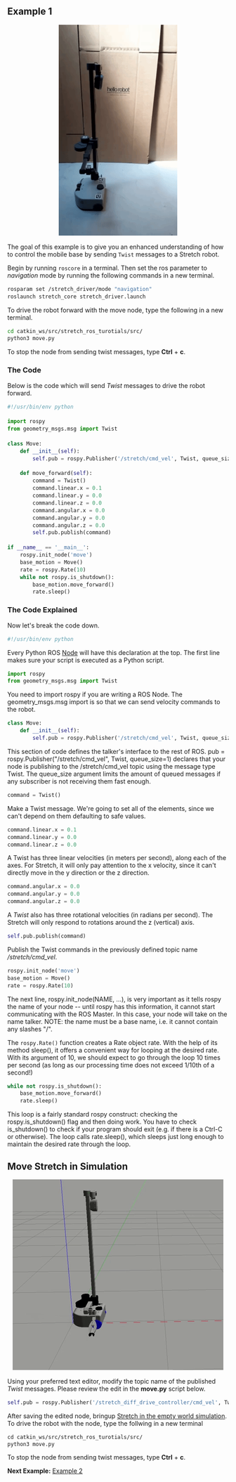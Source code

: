 ## Example 1
<p align="center">
  <img src="images/move_stretch.gif"/>
</p>

The goal of this example is to give you an enhanced understanding of how to control the mobile base by sending `Twist` messages to a Stretch robot.

Begin by running `roscore` in a terminal. Then set the ros parameter to *navigation* mode  by running the following commands in a new terminal.

```bash
rosparam set /stretch_driver/mode "navigation"
roslaunch stretch_core stretch_driver.launch
```

To drive the robot forward with the move node, type the following in a new terminal.

```bash
cd catkin_ws/src/stretch_ros_turotials/src/
python3 move.py
```
To stop the node from sending twist messages, type **Ctrl** + **c**.

### The Code
Below is the code which will send *Twist* messages to drive the robot forward.


```python
#!/usr/bin/env python

import rospy
from geometry_msgs.msg import Twist

class Move:
	def __init__(self):
		self.pub = rospy.Publisher('/stretch/cmd_vel', Twist, queue_size=1) #/stretch_diff_drive_controller/cmd_vel for gazebo

	def move_forward(self):
		command = Twist()
		command.linear.x = 0.1
		command.linear.y = 0.0
		command.linear.z = 0.0
		command.angular.x = 0.0
		command.angular.y = 0.0
		command.angular.z = 0.0
		self.pub.publish(command)

if __name__ == '__main__':
	rospy.init_node('move')
	base_motion = Move()
	rate = rospy.Rate(10)
	while not rospy.is_shutdown():
		base_motion.move_forward()
		rate.sleep()
```

### The Code Explained

Now let's break the code down.

```python
#!/usr/bin/env python
```
Every Python ROS [Node](http://wiki.ros.org/Nodes) will have this declaration at the top. The first line makes sure your script is executed as a Python script.


```python
import rospy
from geometry_msgs.msg import Twist
```
You need to import rospy if you are writing a ROS Node. The geometry_msgs.msg import is so that we can send velocity commands to the robot.


```python
class Move:
	def __init__(self):
		self.pub = rospy.Publisher('/stretch/cmd_vel', Twist, queue_size=1)#/stretch_diff_drive_controller/cmd_vel for gazebo
```
This section of code defines the talker's interface to the rest of ROS. pub = rospy.Publisher("/stretch/cmd_vel", Twist, queue_size=1) declares that your node is publishing to the /stretch/cmd_vel topic using the message type Twist. The queue_size argument limits the amount of queued messages if any subscriber is not receiving them fast enough.


```Python
command = Twist()
```
Make a Twist message.  We're going to set all of the elements, since we
can't depend on them defaulting to safe values.

```python
command.linear.x = 0.1
command.linear.y = 0.0
command.linear.z = 0.0
```
A Twist has three linear velocities (in meters per second), along each of the axes. For Stretch, it will only pay attention to the x velocity, since it can't directly move in the y direction or the z direction.


```python
command.angular.x = 0.0
command.angular.y = 0.0
command.angular.z = 0.0
```
A *Twist* also has three rotational velocities (in radians per second).
The Stretch will only respond to rotations around the z (vertical) axis.


```python
self.pub.publish(command)
```
Publish the Twist commands in the previously defined topic name */stretch/cmd_vel*.

```Python
rospy.init_node('move')
base_motion = Move()
rate = rospy.Rate(10)
```
The next line, rospy.init_node(NAME, ...), is very important as it tells rospy the name of your node -- until rospy has this information, it cannot start communicating with the ROS Master. In this case, your node will take on the name talker. NOTE: the name must be a base name, i.e. it cannot contain any slashes "/".

The `rospy.Rate()` function creates a Rate object rate. With the help of its method sleep(), it offers a convenient way for looping at the desired rate. With its argument of 10, we should expect to go through the loop 10 times per second (as long as our processing time does not exceed 1/10th of a second!)

```python
while not rospy.is_shutdown():
	base_motion.move_forward()
	rate.sleep()
```
This loop is a fairly standard rospy construct: checking the rospy.is_shutdown() flag and then doing work. You have to check is_shutdown() to check if your program should exit (e.g. if there is a Ctrl-C or otherwise). The loop calls rate.sleep(), which sleeps just long enough to maintain the desired rate through the loop.


## Move Stretch in Simulation
<p align="center">
  <img src="images/move.gif"/>
</p>

Using your preferred text editor, modify the topic name of the published *Twist* messages. Please review the edit in the **move.py** script below.

```python
self.pub = rospy.Publisher('/stretch_diff_drive_controller/cmd_vel', Twist, queue_size=1)
```

After saving the edited node, bringup [Stretch in the empty world simulation](gazebo_basics.md). To drive the robot with the node, type the follwing in a new terminal

```
cd catkin_ws/src/stretch_ros_turotials/src/
python3 move.py
```
To stop the node from sending twist messages, type **Ctrl** + **c**.


**Next Example:** [Example 2](example_2.md)
